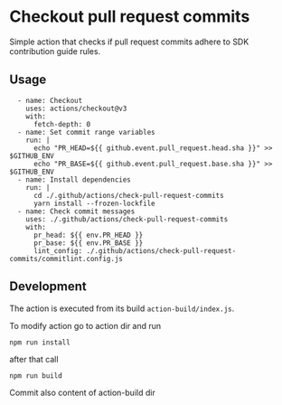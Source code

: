 # Checkout pull request commits

Simple action that checks if pull request commits adhere to SDK contribution guide rules.

## Usage

```
  - name: Checkout
    uses: actions/checkout@v3
    with:
      fetch-depth: 0
  - name: Set commit range variables
    run: |
      echo "PR_HEAD=${{ github.event.pull_request.head.sha }}" >> $GITHUB_ENV
      echo "PR_BASE=${{ github.event.pull_request.base.sha }}" >> $GITHUB_ENV
  - name: Install dependencies
    run: |
      cd ./.github/actions/check-pull-request-commits
      yarn install --frozen-lockfile
  - name: Check commit messages
    uses: ./.github/actions/check-pull-request-commits
    with:
      pr_head: ${{ env.PR_HEAD }}
      pr_base: ${{ env.PR_BASE }}
      lint_config: ./.github/actions/check-pull-request-commits/commitlint.config.js
```

## Development

The action is executed from its build `action-build/index.js`.

To modify action go to action dir and run

```
npm run install
```

after that call

```
npm run build
```

Commit also content of action-build dir
